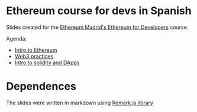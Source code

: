 # Ethereum course for devs in Spanish

Slides created for the [Ethereum Madrid's Ethereum for Developers](http://ethereummadrid.com) course.

Agenda: 

 - [Intro to Ethereum](https://buendiadas.github.io/ethereum.html#1)
 - [Web3 practices](https://buendiadas.github.io/web3.html#1)
 - [Intro to solidity and DApps](https://buendiadas.github.io/solidity.html#1)

# Dependences 

The slides were written in markdown using [Remark.js library](https://github.com/gnab/remark)

   

